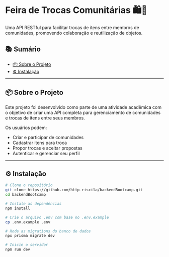 # Feira de Trocas Comunitárias 🛍️🤝

Uma API RESTful para facilitar trocas de itens entre membros de comunidades, promovendo colaboração e reutilização de objetos.

## 📚 Sumário

- [📦 Sobre o Projeto](#-sobre-o-projeto)
- [⚙️ Instalação](#instalação)

---

## 📦 Sobre o Projeto

Este projeto foi desenvolvido como parte de uma atividade acadêmica com o objetivo de criar uma API completa para gerenciamento de comunidades e trocas de itens entre seus membros.

Os usuários podem:

- Criar e participar de comunidades
- Cadastrar itens para troca
- Propor trocas e aceitar propostas
- Autenticar e gerenciar seu perfil

---

## ⚙️ Instalação

```bash
# Clone o repositório
git clone https://github.com/http-riscila/backendBootcamp.git
cd backendBootcamp

# Instale as dependências
npm install

# Crie o arquivo .env com base no .env.example
cp .env.example .env

# Rode as migrations do banco de dados
npx prisma migrate dev

# Inicie o servidor
npm run dev
```
